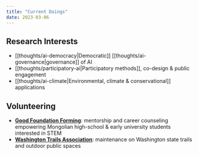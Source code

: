 ```yaml
---
title: "Current Doings"
date: 2023-03-06
---
```

## Research Interests
- [[thoughts/ai-democracy|Democratic]] [[thoughts/ai-governance|governance]] of AI
- [[thoughts/participatory-ai|Participatory methods]], co-design & public engagement
- [[thoughts/ai-climate|Environmental, climate & conservational]] applications


## Volunteering
- **[Good Foundation Forming](https://www.goodfoundationforming.org/)**: mentorship and career counseling empowering Mongolian high-school & early university students interested in STEM
- **[Washington Trails Association](https://www.wta.org/)**: maintenance on Washington state trails and outdoor public spaces